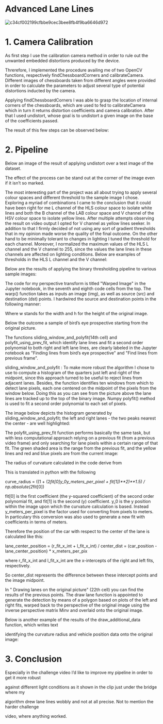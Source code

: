 
# Advanced Lane Lines

![c34cf002199cfbbe9cec3bee8fb4f9ba6646d972](https://user-images.githubusercontent.com/29335742/223137841-80d2edf1-73af-47e7-baf6-e246de3c7fa8.gif)



# 1. Camera Calibration

As first step I use the calibration camera method in order to rule out the unwanted embedded
distortions produced by the device.

Threrefore, I implemented the procedure availing me of two OpenCV functions, respectively
findChessboardCorners and calibrateCamera. Different images of chessboards taken from
different angles were provided in order to calculate the parameters to adjust several type of
potential distortions inducted by the camera.

Applying findChessboardCorners I was able to grasp the location of internal corners of the
chessboards, which are used to fed to calibrateCamera which in turn it returns distortion
coefficients and camera calibration. After that I used undistort, whose goal is to undistort a
given image on the base of the coefficients passed.

The result of this few steps can be observed below:

# 2. Pipeline

Below an image of the result of applying undistort over a test image of the dataset.


The effect of the process can be stand out at the corner of the image even if it isn’t so marked.

The most interesting part of the project was all about trying to apply several colour spaces
and different threshold to the sample image I chose. Exploring a myriad of combinations I
came to the conclusion that it could have been right for me L channel of the HLS colour space
to isolate white lines and both the B channel of the LAB colour space and V channel of the HSV
colour space to isolate yellow lines. After multiple attempts observing the result on video
output I opted for V channel as yellow lines seeker. In addition to that I firmly decided of not
using any sort of gradient thresholds that in my opinion made worse the quality of the final
outcome. On the other hand to be minimally tolerant to changes in lighting I tuned the
threshold for each channel. Moreover, I normalized the maximum values of the HLS L channel
and the V channel to 255, since the values the lane lines in these channels are affected on
lighting conditions. Below are examples of thresholds in the HLS L channel and the V channel:


Below are the results of applying the binary thresholding pipeline to various sample images:


The code for my perspective transform is titled "Warped Image" in the Jupyter notebook, in
the seventh and eighth code cells from the top. The warp() function takes as inputs an image
(img), as well as source (src) and destination (dst) points. I hardwired the source and
destination points in the following manner:

Where w stands for the width and h for the height of the original image.

Below the outcome a sample of bird’s eye prospective starting from the original picture.


The functions sliding_window_and_polyfit(14th cell) and polyfit_using_prev_fit, which identify
lane lines and fit a second order polynomial to both right and left lane lines, are clearly labeled
in the Jupyter notebook as "Finding lines from bird’s eye prospective" and "Find lines from
previous frame".

sliding_window_and_polyfit :
To make more robust the algorithm I chose to use to compute a histogram of the quarters just
left and right of the midpoint, since this approach turned to be useful to reject lines from
adjacent lanes. Besides, the function identifies ten windows from which to detect lane pixels,
each one centered on the midpoint of the pixels from the window below. Doing this as you can
see from the picture above the lane lines are tracked up to the top of the binary image. Numpy
polyfit() method is used to fit a second order polynomial to each set of pixels.

The image below depicts the histogram generated by sliding_window_and_polyfit; the left and
right lanes - the two peaks nearest the center - are well highlighted:


The polyfit_using_prev_fit function performs basically the same task, but with less
computational approach relying on a previous fit (from a previous video frame) and only
searching for lane pixels within a certain range of that fit. The green shaded area is the range
from the previous fit, and the yellow lines and red and blue pixels are from the current image:

The radius of curvature calculated in the code derive from

This is translated in python with the following

curve_radius = ((1 + (2*fit[0]*y_0*y_meters_per_pixel + fit[1])**2)**1.5) /
np.absolute(2*fit[0])

fit[0] is the first coefficient (the y-squared coefficient) of the second order polynomial fit,
and fit[1] is the second (y) coefficient. y_0 is the y position within the image upon which the
curvature calculation is based. Instead y_meters_per_pixel is the factor used for converting
from pixels to meters. In particulary this conversion was also used to generate a new fit with
coefficients in terms of meters.

Therefore the position of the car with respect to the center of the lane is calculated like this:

lane_center_position = (r_fit_x_int + l_fit_x_int) /
center_dist = (car_position - lane_center_position) * x_meters_per_pix

where r_fit_x_int and l_fit_x_int are the x-intercepts of the right and left fits,
respectively.


So center_dist represents the difference between these intercept points and the image
midpoint.

In " Drawing lanes on the original picture" (22th cell) you can find the results of the previous
points. The draw lane function is appointed to generate the detection by means of a polygon
based on plots of the left and right fits, warped back to the perspective of the original image
using the inverse perspective matrix Minv and overlaid onto the original image.

Below is another example of the results of the draw_additional_data function, which writes text

identifying the curvature radius and vehicle position data onto the original image:

# 3. Conclusion

Especially in the challenge video I’d like to improve my pipeline in order to get it more robust

against different light conditions as it shown in the clip just under the bridge where my

algorithm drew lane lines wobbly and not at all precise. Not to mention the harder challenge

video, where anything worked.
